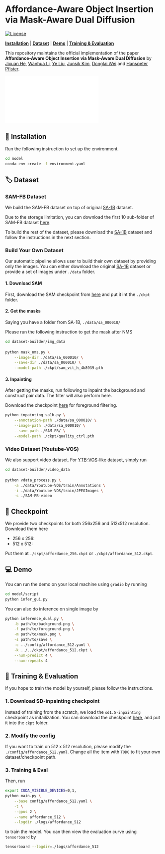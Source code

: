 # Affordance-Aware Object Insertion via Mask-Aware Dual Diffusion

[![License](https://badgen.net/badge/License/BSD%203-Clause%20License?color=blue&cache=300)](https://github.com/yeliudev/R2-Tuning/blob/main/LICENSE)

[**Installation**](#-installation) | [**Dataset**](#-dataset) | [**Demo**](#-demo) | [**Training & Evaluation**](#-training&evaluation)

This repository maintains the official implementation of the paper **Affordance-Aware Object Insertion via Mask-Aware Dual Diffusion** by [Jixuan He](https://kakituken.github.io/home), [Wanhua Li](https://li-wanhua.github.io/),  [Ye Liu](https://yeliu.dev/), [Junsik Kim](https://sites.google.com/site/jskimcv/), [Donglai Wei](https://donglaiw.github.io/) and [Hanspeter Pfister](https://vcg.seas.harvard.edu/people/).

![](imgs/teaser.pdf)

## 🔨 Installation

Run the following instruction to set up the environment.

```sh
cd model
conda env create -f environment.yaml
```



## 🏷️ Dataset

### SAM-FB Dataset

We build the SAM-FB dataset on top of original [SA-1B](https://ai.meta.com/datasets/segment-anything/) dataset.

Due to the storage limitation, you can download the first 10 sub-folder of SAM-FB dataset [here](). 

To build the rest of the dataset, please download the [SA-1B](https://ai.meta.com/datasets/segment-anything/) dataset and follow the instructions in the next section.

### Build Your Own Dataset

Our automatic pipeline allows user to build their own dataset by providing only the images. You can either download the original [SA-1B](https://ai.meta.com/datasets/segment-anything/) dataset or provide a set of images under `./data` folder.

#### 1. Download SAM
First, download the SAM checkpoint from [here](https://github.com/facebookresearch/segment-anything#model-checkpoints) and put it int the `./ckpt` folder.

#### 2. Get the masks
Saying you have a folder from SA-1B, `./data/sa_000010/`

Please run the following instruction to get the mask after NMS
```sh
cd dataset-builder/img_data

python mask_nms.py \
	--image-dir ./data/sa_000010/ \
	--save-dir ./data/sa_000010/ \
	--model-path ./ckpt/sam_vit_h_4b8939.pth
```

#### 3. Inpainting
After getting the masks, run following to inpaint the background and construct pair data. The filter will also perform here.

Download the checkpoint [here]() for foreground filtering.

```sh
python inpainting_sa1b.py \
	--annotation-path ./data/sa_000010/ \
	--image-path ./data/sa_000010/ \
	--save-path ./SAM-FB/ \
	--model-path ./ckpt/quality_ctrl.pth
```

### Video Dataset (Youtube-VOS)
We also support video dataset. For [YTB-VOS]()-like dataset, simply run

```sh
cd dataset-builder/video_data

python vdata_process.py \
	-a ./data/Youtube-VOS/train/Annotations \
	-i ./data/Youtube-VOS/train/JPEGImages \
	-s ./SAM-FB-video
```



## 📌 Checkpoint

We provide two checkpoints for both 256x256 and 512x512 resolution. Download them here

- 256 x 256: 
- 512 x 512: 

Put them at `./ckpt/affordance_256.ckpt` or  `./ckpt/affordance_512.ckpt`.



## 💻 Demo

You can run the demo on your local machine using `gradio` by running

```sh
cd model/script
python infer_gui.py
```

You can also do inference on single image by 

```sh
python inference_dual.py \
    -b path/to/background.png \
    -f path/to/foreground.png \
    -m path/to/mask.png \
    -s path/to/save \
    -c ../config/affordance_512.yaml \
    -k ../../ckpt/affordance_512.ckpt \
    --num-predict 4 \
    --num-repeats 4
```



## 🚀 Training & Evaluation

If you hope to train the model by yourself, please follow the instructions.

### 1. Download SD-inpainting checkpoint

Instead of training from the scratch, we load the `sd1.5-inpainting` checkpoint as initailization. You can download the checkpoint [here](https://huggingface.co/runwayml/stable-diffusion-inpainting/resolve/main/sd-v1-5-inpainting.ckpt), and put it into the `ckpt` folder.

### 2. Modify the config

If you want to train on 512 x 512 resolution, please modify the `./config/affordance_512.yaml`. Change all the item with `TODO` to fit your own dataset/checkpoint path.

### 3. Training & Eval

Then, run 

```sh
export CUDA_VISIBLE_DEVICES=0,1,
python main.py \
    --base config/affordance_512.yaml \
    -t \
    --gpus 2 \
    --name affordance_512 \
    --logdir ./logs/affordance_512
```

to train the model. You can then view the evaluation curve using `tensorboard` by

```sh
tensorboard --logdir=./logs/affordance_512
```
